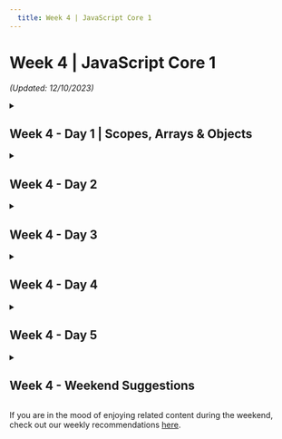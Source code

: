 ```yaml
---
  title: Week 4 | JavaScript Core 1
---
```


# Week 4 | JavaScript Core 1

_(Updated: 12/10/2023)_

<!-- Week 4 - Day 1 | Scopes, Arrays & Objects -->
<details>
  <summary><h2>Week 4 - Day 1 | Scopes, Arrays & Objects</h2></summary>
  
### Schedule

  - [Study](#study-plan)
  - [Exercises](#exercises)
  - [Extra Resources](#exercises)

### Study Plan

  **What you'll learn:**

  - Javascript Scopes
  - Javascript Arrays
  - Javascript Objects

  **What are the Javascript Scopes?**

  JavaScript scopes refer to the rules that dictate where and how variables and functions are accessible in your code. Understanding scopes is crucial for writing clean and bug-free JavaScript programs. There are three main types of scopes in Javascript: **Global Scope**, **Function Scope** and **Block Scope**.

  Watch the video below to learn more about Javascript Scopes!

  - [Watch: **var let const in Javascript Scope | Understanding Global Local Function Block Scope**](https://www.youtube.com/watch?v=_E96W6ivHng){:target="_blank"}
    - Duration: 18min
    - Level: Beginner
    - <details>
        <summary>What you'll learn</summary>
        <ul>
          <li>What makes var different</li>
          <li>What makes let different</li>
          <li>What makes const different</li>
          <li>A discussion of scope</li>
          <li>Global Scope</li>
          <li>Local Scope</li>
          <li>Block Scope</li>
          <li>Function Scope</li>
          <li>Local Scope variables declared with let or const are not available in global scope</li>
          <li>Nested block scope inside of a function</li>
          <li>Global scope variables are available in local scopes</li>
          <li>Global scope is available to all scopes</li>
          <li>If statements have block scopes </li>
          <li>for loops have block scopes</li>
          <li>switch statements have block scopes</li>
          <li>Note: var is function scoped; const & let are block scoped</li>
        </ul>
      </details>

  **What is an array?**

  Arrays are generally described as "list-like objects"; they are basically single objects that contain multiple values stored in a list. Array objects can be stored in variables and dealt with in much the same way as any other type of value, the difference being that we can access each value inside the list individually, and do super useful and efficient things with the list, like loop through it and do the same thing to every value. Maybe we've got a series of product items and their prices stored in an array, and we want to loop through them all and print them out on an invoice, while totaling all the prices together and printing out the total price at the bottom.

  Watch the video below to get a better grasp of what an array is and what you can do with it!

  - [Watch: **Arrays in Javascript | Arrays Tutorial for Beginners**](https://www.youtube.com/watch?v=0SyTDl4pb4w){:target="_blank"}
    - Duration: 29min
    - Level: Beginner
    - <details>
        <summary>What you'll learn</summary>
        <ul>
          <li>Arrays are Data Structures</li>
          <li>How to create an array</li>
          <li>How to add elements to an array</li>
          <li>Reference an array and view it in the console</li>
          <li>Length property of an array</li>
          <li>Reference the last element in an array</li>
          <li>Reference any item in an array by position</li>
          <li>Using the push() method to add elements to an array</li>
          <li>Using the pop() method to remove elements from an array</li>
          <li>Using the unshift() method to add elements to an array</li>
          <li>Using the shift() method to remove elements from an array</li>
          <li>Do the element positions change in the array?</li>
          <li>Referencing an element that does not exist</li>
          <li>How to remove an element from the middle of an array</li>
          <li>What happens when you delete an element from an array</li>
          <li>The slice() method</li>
          <li>The reverse() method</li>
          <li>The join() method</li>
          <li>The split() method</li>
          <li>The concat() method</li>
          <li>Using the spread operator to combine arrays</li>
          <li>Multidimensional arrays / Nested arrays: Sports Store example</li>
          <li>Referencing an element in a single dimension array</li>
          <li>Referencing an element in a two dimensional array</li>
          <li>Referencing an element in a three dimensional array</li>
        </ul>
      </details>

  **What are Javascript Objects**

  In JavaScript, most things are objects, from core JavaScript features like arrays to the browser APIs built on top of JavaScript. You can even create your own objects to encapsulate related functions and variables into efficient packages and act as handy data containers. The object-based nature of JavaScript is important to understand if you want to go further with your knowledge of the language.

  That's what the next video is for!

  - [Watch: **Javascript Objects Explained | Javascript Objects Tutorial**](https://www.youtube.com/watch?v=rLPwCAqyCAE){:target="_blank"}
    - Duration: 24min
    - Level: Beginner
    - <details>
        <summary>What you'll learn</summary>
        <ul>
          <li>Objects have key-value pairs</li>
          <li>How to create an object</li>
          <li>How to access a property of an object</li>
          <li>What data goes inside of an object?</li>
          <li>How to create object properties</li>
          <li>How to access the different properties of an object</li>
          <li>Objects allow dot notation and bracket notation</li>
          <li>How to create object methods</li>
          <li>How to call an object method</li>
          <li>The keyword this inside of a method</li>
          <li>Object.create()</li>
          <li>Using an object as a constructor for another object</li>
          <li>Object Inheritance and examples of inheritance</li>
          <li>Object.keys()</li>
          <li>Object.values()</li>
          <li>Using a for in loop to loop through an object</li>
          <li>Deleting a property or method</li>
          <li>hasOwnProperty() method</li>
          <li>Destructuring Objects as variables</li>
          <li>Simplify destructuring by naming variables the same as object keys</li>
          <li>Destructuring Objects as parameters</li>
        </ul>
      </details>

  **Notes:**

  - You can use the `["bracket"]` property notation, whenever your keys include spaces or special characters, e.g. dots or question marks:

  ```js
  const object = {
    "key with spaces" : true,
    "really?" : 42,
    "Wow! That's crazy!" : "Yes, indeed"
  }

  console.log(object["key with spaces"]);
  console.log(object["really?"]);
  console.log(object["Wow! That's crazy!"]);
  ```

  Also, make sure that you understand the difference between `obj[key]` and `obj["key"]` before moving on.

  - Even though you can use the variable name to access the object from within the object (see example below) it is preferred to use the `this` keyword in case the variable name gets changed:

  ```js
  let obj = { 
    answer: 42,
    meaning: function(){
      console.log( obj.answer );
    }
  }

  obj.meaning();

  // However...
  let ref = obj;
  obj = null;

  ref.meaning(); // Uncaught TypeError: Cannot read properties of null (reading 'answer')
  ```

  So, the right way to do this is by using the `this` keyword to refer to the object itself:

  ```js
  let obj = { 
    answer: 42,
    meaning: function(){
      console.log( this.answer );
    }
  }

  obj.meaning();

  let ref = obj;
  obj = null;

  ref.meaning(); // 42
  ```

  
### Summary
### Exercises

- Scopes
  - PUT EXERCISE HERE
- Arrays
  - [Test your skills: Arrays](https://developer.mozilla.org/en-US/docs/Learn/JavaScript/First_steps/Test_your_skills:_Arrays){:target="_blank"}
- Objects
  - PUT EXERCISE HERE

### Extra Resources
### Sources and Attributions


**Content is based on the following sources:**

  - **MDN:**
    - [Interactivity with Javascript](https://developer.mozilla.org/en-US/docs/Learn/Front-end_web_developer#interactivity_with_javascript){:target="_blank"}

</details>

<!-- Week 4 - Day 2 -->
<details>
  <summary><h2>Week 4 - Day 2</h2></summary>
  
### Schedule
### Study Plan
### Summary
### Exercises
### Extra Resources
### Sources and Attributions

### Study Plan
</details>

<!-- Week 4 - Day 3 -->
<details>
  <summary><h2>Week 4 - Day 3</h2></summary>
  
### Schedule
### Study Plan
### Summary
### Exercises
### Extra Resources
### Sources and Attributions

### Study Plan
</details>

<!-- Week 4 - Day 4 -->
<details>
  <summary><h2>Week 4 - Day 4</h2></summary>
  
### Schedule
### Study Plan
### Summary
### Exercises
### Extra Resources
### Sources and Attributions

### Study Plan
</details>

<!-- Week 4 - Day 5 -->
<details>
  <summary><h2>Week 4 - Day 5</h2></summary>
  
### Schedule
### Study Plan
### Summary
### Exercises
### Extra Resources
### Sources and Attributions

### Study Plan
</details>

<!-- Week 4 - Weekend Suggestions -->
<details>
  <summary><h2>Week 4 - Weekend Suggestions</h2></summary>
</details>

If you are in the mood of enjoying related content during the weekend, check out our weekly recommendations [here](WEEKEND.md).